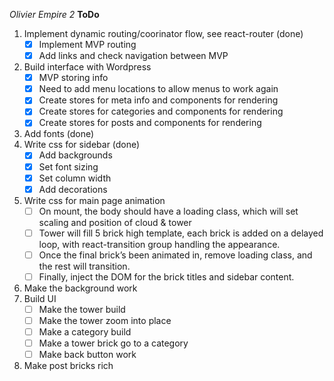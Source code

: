 *Olivier Empire 2* 
**ToDo**
1. Implement dynamic routing/coorinator flow, see react-router (done)
    - [x] Implement MVP routing 
    - [x] Add links and check navigation between MVP
2. Build interface with Wordpress
    - [x] MVP storing info
    - [x] Need to add menu locations to allow menus to work again
    - [x] Create stores for meta info and components for rendering
    - [x] Create stores for categories and components for rendering
    - [x] Create stores for posts and components for rendering
3. Add fonts (done)
4. Write css for sidebar (done)
    - [x] Add backgrounds
    - [x] Set font sizing
    - [x] Set column width
    - [x] Add decorations
5. Write css for main page animation
    - [ ] On mount, the body should have a loading class, which will set scaling and position of cloud & tower
    - [ ] Tower will fill 5 brick high template, each brick is added on a delayed loop, with react-transition group handling the appearance.
    - [ ] Once the final brick’s been animated in, remove loading class, and the rest will transition.
    - [ ] Finally, inject the DOM for the brick titles and sidebar content.
6. Make the background work
7. Build UI 
    - [ ] Make the tower build 
    - [ ] Make the tower zoom into place 
    - [ ] Make a category build 
    - [ ] Make a tower brick go to a category 
    - [ ] Make back button work
8. Make post bricks rich
